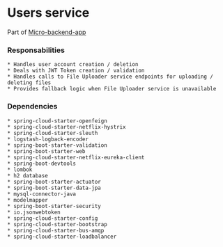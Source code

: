 # Users service

Part of [Micro-backend-app](https://github.com/PetreVane/Micro-backend-app)

### Responsabilities
    * Handles user account creation / deletion
    * Deals with JWT Token creation / validation
    * Handles calls to File Uploader service endpoints for uploading / deleting files 
    * Provides fallback logic when File Uploader service is unavailable


### Dependencies

    * spring-cloud-starter-openfeign
    * spring-cloud-starter-netflix-hystrix
    * spring-cloud-starter-sleuth
    * logstash-logback-encoder
    * spring-boot-starter-validation
    * spring-boot-starter-web
    * spring-cloud-starter-netflix-eureka-client
    * spring-boot-devtools
    * lombok
    * h2 database
    * spring-boot-starter-actuator
    * spring-boot-starter-data-jpa
    * mysql-connector-java
    * modelmapper
    * spring-boot-starter-security
    * io.jsonwebtoken
    * spring-cloud-starter-config
    * spring-cloud-starter-bootstrap
    * spring-cloud-starter-bus-amqp
    * spring-cloud-starter-loadbalancer
